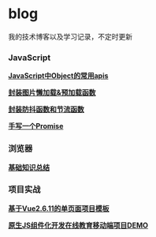 # blog
我的技术博客以及学习记录，不定时更新
### JavaScript
**[JavaScript中Object的常用apis](https://github.com/sanjing14/Blog/issues/1)**  

**[封装图片懒加载&预加载函数](https://github.com/sanjing14/Blog/issues/3)**  

**[封装防抖函数和节流函数](https://github.com/sanjing14/Blog/issues/4)**

**[手写一个Promise](https://github.com/sanjing14/blog/issues/5)**

### 浏览器
**[基础知识总结](https://github.com/sanjing14/Blog/issues/2)**  

### 项目实战
**[基于Vue2.6.11的单页面项目模板](https://github.com/sanjing14/vue2-spa-template)**  

**[原生JS组件化开发在线教育移动端项目DEMO](https://github.com/sanjing14/js-compontents-modules)**
